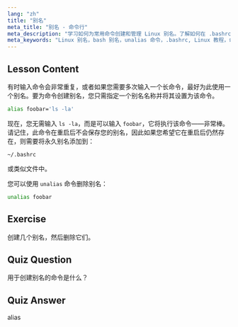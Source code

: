 ```yaml
---
lang: "zh"
title: "别名"
meta_title: "别名 - 命令行"
meta_description: "学习如何为常用命令创建和管理 Linux 别名。了解如何在 .bashrc 中设置临时和永久别名。提高您的命令行效率！"
meta_keywords: "Linux 别名，bash 别名，unalias 命令，.bashrc, Linux 教程，命令行，Linux 初学者，Linux 指南"
---
```


## Lesson Content

有时输入命令会非常重复，或者如果您需要多次输入一个长命令，最好为此使用一个别名。要为命令创建别名，您只需指定一个别名名称并将其设置为该命令。

```bash
alias foobar='ls -la'
```

现在，您无需输入 `ls -la`，而是可以输入 `foobar`，它将执行该命令——非常棒。请记住，此命令在重启后不会保存您的别名，因此如果您希望它在重启后仍然存在，则需要将永久别名添加到：

```plaintext
~/.bashrc
```

或类似文件中。

您可以使用 `unalias` 命令删除别名：

```bash
unalias foobar
```

## Exercise

创建几个别名，然后删除它们。

## Quiz Question

用于创建别名的命令是什么？

## Quiz Answer

alias
